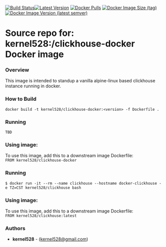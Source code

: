 [![Build Status](http://drone.kernelsanders.biz:8080/api/badges/kernel528/clickhouse-docker/status.svg?ref=refs/heads/main)](http://drone.kernelsanders.biz:8080/kernel528/clickhouse-docker)[![Latest Version](https://img.shields.io/github/v/tag/kernel528/clickhouse-docker)](https://github.com/kernel528/clickhouse-docker/releases/latest)
[![Docker Pulls](https://img.shields.io/docker/pulls/kernel528/clickhouse)](https://hub.docker.com/r/kernel528/clickhouse)
[![Docker Image Size (tag)](https://img.shields.io/docker/image-size/kernel528/clickhouse)](https://hub.docker.com/r/kernel528/clickhouse/)
[![Docker Image Version (latest semver)](https://img.shields.io/docker/v/kernel528/clickhouse?sort=semver)](https://hub.docker.com/r/kernel528/clickhouse)

# Source repo for: kernel528:/clickhouse-docker Docker image

### Overview
This image is intended to standup a vanilla alpine-linux based clickhouse instance running in docker.

### How to Build
``docker build -t kernel528/clickhouse-docker:<version> -f Dockerfile .``

### Running
``TBD``

### Using image:
To use this image, add this to a downstream image Dockerfile:  
``FROM kernel528/clickhouse-docker``

### Running
``$ docker run -it --rm --name clickhouse --hostname docker-clickhouse -e TZ=CST kernel528/clickhouse bash``

### Using image:
To use this image, add this to a downstream image Dockerfile:  
``FROM kernel528/clickhouse:latest``


### Authors
* **kernel528** - (kernel528@gmail.com)
